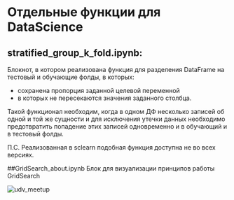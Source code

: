 # Отдельные функции для DataScience
## stratified_group_k_fold.ipynb:
Блокнот, в котором реализована функция для разделения DataFrame на тестовый и обучающие фолды, в которых:
- сохранена пропорция заданной целевой переменной
- в которых не пересекаются значения заданного столбца.

Такой функционал необходим, когда в одном ДФ несколько записей об одной и той же сущности и для исключения утечки данных необходимо предотвратить попадение этих записей одновременно и в обучающий и в тестовый фолды.

П.С. Реализованная в sclearn подобная функция доступна не во всех версиях.

##GridSearch_about.ipynb
Блок для визуализации принципов работы GridSearch

![udv_meetup](https://github.com/user-attachments/assets/d6c55ff3-c384-4c7c-a304-40150283a0ae)

